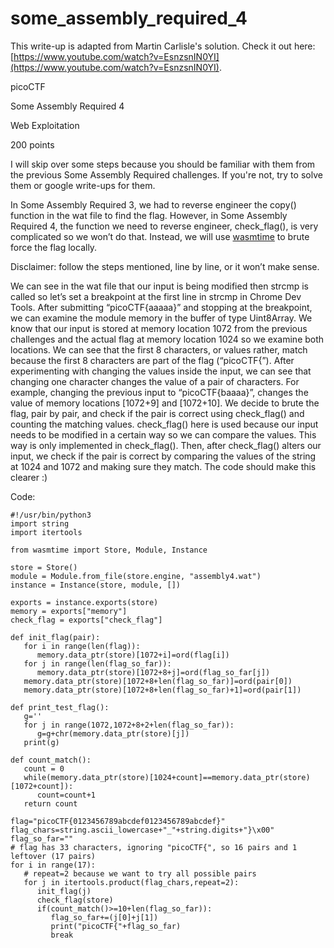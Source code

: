 # some_assembly_required_4

<!-----

Yay, no errors, warnings, or alerts!

Conversion time: 0.278 seconds.


Using this Markdown file:

1. Paste this output into your source file.
2. See the notes and action items below regarding this conversion run.
3. Check the rendered output (headings, lists, code blocks, tables) for proper
   formatting and use a linkchecker before you publish this page.

Conversion notes:

* Docs to Markdown version 1.0β33
* Sun Mar 27 2022 10:32:31 GMT-0700 (PDT)
* Source doc: Some Assembly Required 4
----->


This write-up is adapted from Martin Carlisle's solution. Check it out here: [https://www.youtube.com/watch?v=EsnzsnIN0YI](https://www.youtube.com/watch?v=EsnzsnIN0YI).

picoCTF

Some Assembly Required 4

Web Exploitation

200 points

I will skip over some steps because you should be familiar with them from the previous Some Assembly Required challenges. If you're not, try to solve them or google write-ups for them.

In Some Assembly Required 3, we had to reverse engineer the copy() function in the wat file to find the flag. However, in Some Assembly Required 4, the function we need to reverse engineer, check_flag(), is very complicated so we won’t do that. Instead, we will use [wasmtime](https://docs.wasmtime.dev/lang-python.html) to brute force the flag locally.

Disclaimer: follow the steps mentioned, line by line, or it won’t make sense.

We can see in the wat file that our input is being modified then strcmp is called so let’s set a breakpoint at the first line in strcmp in Chrome Dev Tools. After submitting “picoCTF{aaaaa}” and stopping at the breakpoint, we can examine the module memory in the buffer of type Uint8Array. We know that our input is stored at memory location 1072 from the previous challenges and the actual flag at memory location 1024 so we examine both locations. We can see that the first 8 characters, or values rather, match because the first 8 characters are part of the flag (“picoCTF{”). After experimenting with changing the values inside the input, we can see that changing one character changes the value of a pair of characters. For example, changing the previous input to “picoCTF{baaaa}”, changes the value of memory locations [1072+9] and [1072+10]. We decide to brute the flag, pair by pair, and check if the pair is correct using check_flag() and counting the matching values. check_flag() here is used because our input needs to be modified in a certain way so we can compare the values. This way is only implemented in check_flag(). Then, after check_flag() alters our input, we check if the pair is correct by comparing the values of the string at 1024 and 1072 and making sure they match. The code should make this clearer :)

Code: 


```
#!/usr/bin/python3
import string
import itertools

from wasmtime import Store, Module, Instance

store = Store()
module = Module.from_file(store.engine, "assembly4.wat")
instance = Instance(store, module, [])

exports = instance.exports(store)
memory = exports["memory"]
check_flag = exports["check_flag"]

def init_flag(pair):
   for i in range(len(flag)):
      memory.data_ptr(store)[1072+i]=ord(flag[i])
   for j in range(len(flag_so_far)):
      memory.data_ptr(store)[1072+8+j]=ord(flag_so_far[j])
   memory.data_ptr(store)[1072+8+len(flag_so_far)]=ord(pair[0])
   memory.data_ptr(store)[1072+8+len(flag_so_far)+1]=ord(pair[1])

def print_test_flag():
   g=''
   for j in range(1072,1072+8+2+len(flag_so_far)):
      g=g+chr(memory.data_ptr(store)[j])
   print(g)

def count_match():
   count = 0
   while(memory.data_ptr(store)[1024+count]==memory.data_ptr(store)[1072+count]):
      count=count+1
   return count

flag="picoCTF{0123456789abcdef0123456789abcdef}"
flag_chars=string.ascii_lowercase+"_"+string.digits+"}\x00"
flag_so_far=""
# flag has 33 characters, ignoring "picoCTF{", so 16 pairs and 1 leftover (17 pairs)
for i in range(17):
   # repeat=2 because we want to try all possible pairs
   for j in itertools.product(flag_chars,repeat=2):
      init_flag(j)
      check_flag(store)
      if(count_match()>=10+len(flag_so_far)):
         flag_so_far+=(j[0]+j[1])
         print("picoCTF{"+flag_so_far)
         break

